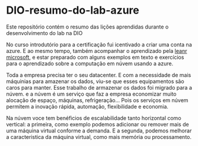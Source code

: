 # DIO-resumo-do-lab-azure
Este repositório contém o resumo das lições aprendidas durante o desenvolvimento do lab na DIO

No curso introdutório para a certificação fui icentivado a criar uma conta na azure. E ao mesmo tempo, também acompanhar o aprendizado pela [leanr microsoft](https://learn.microsoft.com/pt-br/training/), e estar preparado com alguns exemplos em texto e exercícios para o aprendizado sobre a computação em núvem usando a azure.

Toda a empresa precisa ter o seu datacenter. E com a necessidade de mais máquinias para amazenar os dados, viu-se que esses equipamentos são caros para manter. Esse trabalho de armazenar os dados foi migrado para a núvem. e a núvem é um serviço que faz a empresa economizar muito alocação de espaço, máquinas, refrigeração... Pois os serviços em núvem permitem a inovação rápida, automação, flexibilidade e economia. 

Na núvem voce tem benéficios de escalabilidade tanto horizontal como vertical: a primeira, como exemplo podemos adicionar ou remover mais de uma máquina virtual conforme a demanda. E a segunda, podemos melhorar a caracteristica da máquina virtual, como mais memória ou processamento.

